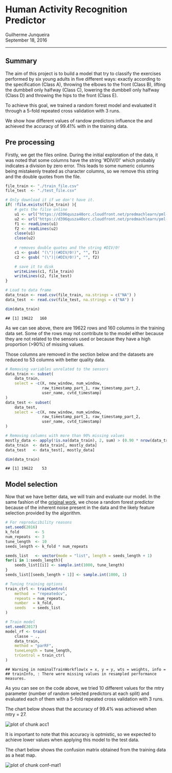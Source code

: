 # Human Activity Recognition Predictor

Guilherme Junqueira  
September 18, 2016  

---

## Summary

The aim of this project is to build a model that try to classify the exercises 
performed by six young adults in five different ways: exactly according to the 
specification (Class A), throwing the elbows to the front (Class B), 
lifting the dumbbell only halfway (Class C), lowering the dumbbell only halfway 
(Class D) and throwing the hips to the front (Class E).

To achieve this goal, we trained a random forest model and evaluated it through 
a 5-fold repeated cross validation with 3 runs.

We show how different values of randow predictors influence the and achieved 
the accuracy of 99.41% with in the training data.

## Pre processing



Firstly, we get the files online. During the initial exploration of the data, it 
was noted that some columns have the string '\#DIV/0!' which probably indicates 
a division by zero error. This leads to some numeric columns being mistakenly 
treated as character columns, so we remove this string and the double quotes 
from the file.


```r
file_train <- "./train_file.csv"
file_test  <- "./test_file.csv"

# Only download it if we don't have it.
if( !file.exists(file_train) ){
    # gets the filse online
    u1 <- url("https://d396qusza40orc.cloudfront.net/predmachlearn/pml-training.csv")
    u2 <- url("https://d396qusza40orc.cloudfront.net/predmachlearn/pml-testing.csv")
    f1 <- readLines(u1)
    f2 <- readLines(u2)
    close(u1)
    close(u2)
    
    # removes double quotes and the string #DIV/0!
    c1 <- gsub( "(\")|(#DIV/0!)", "", f1)
    c2 <- gsub( "(\")|(#DIV/0!)", "", f2)

    # save it to disk
    writeLines(c1, file_train)
    writeLines(c2, file_test)
}

# Load to data frame
data_train <- read.csv(file_train, na.strings = c("NA") )
data_test  <- read.csv(file_test, na.strings = c("NA") )

dim(data_train)
```

```
## [1] 19622   160
```

As we can see above, there are 19622 rows and 160 columns in the training data 
set. Some of the rows may not contribute to the model either because they are 
not related to the sensors used or because they have a high proportion (>90%) 
of missing values.

Those columns are removed in the section below and the datasets are reduced to 
53 columns with better quality data. 


```r
# Removing variables unrelated to the sensors
data_train <- subset(
    data_train,
    select = -c(X, new_window, num_window,
                raw_timestamp_part_1, raw_timestamp_part_2,
                user_name, cvtd_timestamp)
)
data_test <- subset(
    data_test,
    select = -c(X, new_window, num_window,
                raw_timestamp_part_1, raw_timestamp_part_2,
                user_name, cvtd_timestamp)
)

# Removing columns with more than 90% missing values
mostly_data <- apply(!is.na(data_train), 2, sum) > (0.90 * nrow(data_train))
data_train  <- data_train[, mostly_data]
data_test   <- data_test[, mostly_data]

dim(data_train)
```

```
## [1] 19622    53
```

## Model selection

Now that we have better data, we will train and evaluate our model. In the same 
fashion of the [original work][originalwork], we chose a random forest predictor 
because of the inherent noise present in the data and the likely feature 
selection provided by the algorithm.


```r
# For reproducibility reasons
set.seed(2016)
k_fold       <- 5
num_repeats  <- 3
tune_length  <- 10
seeds_length <- k_fold * num_repeats

seeds_list   <- vector(mode = "list", length = seeds_length + 1)
for(i in 1:seeds_length){
    seeds_list[[i]] <- sample.int(1000, tune_length)
}
seeds_list[[seeds_length + 1]] <- sample.int(1000, 1)

# Tuning training options
train_ctrl <- trainControl(
    method  = "repeatedcv",
    repeats = num_repeats, 
    number  = k_fold,
    seeds   = seeds_list
)

# Train model
set.seed(2017)
model_rf <- train(
    classe ~ .,
    data_train,
    method = "parRF",
    tuneLength = tune_length,
    trControl = train_ctrl
)
```

```
## Warning in nominalTrainWorkflow(x = x, y = y, wts = weights, info =
## trainInfo, : There were missing values in resampled performance measures.
```

As you can see on the code above, we tried 10 different values for the mtry
parameter (number of random selected predictors at each split) and evaluated 
each of them with a 5-fold repeated cross validation with 3 runs. 

The chart below shows that the accuracy of 99.4% was achieved when mtry = 27.

![plot of chunk acc1](figure/acc1-1.png)

It is important to note that this accuracy is optmistic, so we expected to 
achieve lower values when applying this model to the test data.  

The chart below shows the confusion matrix obtained from the training data as a 
heat map.

![plot of chunk conf-mat1](figure/conf-mat1-1.png)

[originalwork]: http://groupware.les.inf.puc-rio.br/public/papers/2013.Velloso.QAR-WLE.pdf "Qualitative Activity Recognition of Weight Lifting Exercises"



